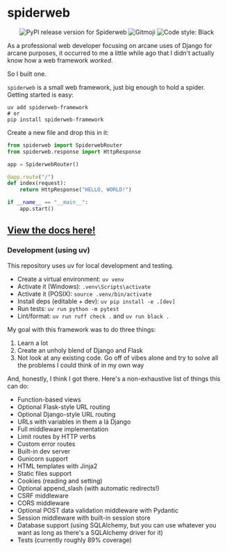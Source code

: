 # spiderweb

<p align="center">
    <img
    src="https://img.shields.io/pypi/v/spiderweb-framework.svg?style=for-the-badge"
    alt="PyPI release version for Spiderweb"
    />
    <img
        src="https://img.shields.io/badge/gitmoji-%20😜%20😍-FFDD67.svg?style=for-the-badge"
        alt="Gitmoji"
    />
    <img 
        src="https://img.shields.io/badge/code%20style-black-000000.svg?style=for-the-badge"
        alt="Code style: Black"
    />
</p>

As a professional web developer focusing on arcane uses of Django for arcane purposes, it occurred to me a little while ago that I didn't actually know how a web framework _worked_.

So I built one.

`spiderweb` is a small web framework, just big enough to hold a spider. Getting started is easy:

```shell
uv add spiderweb-framework
# or
pip install spiderweb-framework
```

Create a new file and drop this in it:

```python
from spiderweb import SpiderwebRouter
from spiderweb.response import HttpResponse

app = SpiderwebRouter()

@app.route("/")
def index(request):
    return HttpResponse("HELLO, WORLD!")

if __name__ == "__main__":
    app.start()
```

## [View the docs here!](https://itsthejoker.github.io/spiderweb/#/)

### Development (using uv)

This repository uses uv for local development and testing.

- Create a virtual environment: `uv venv`
- Activate it (Windows): `.venv\Scripts\activate`
- Activate it (POSIX): `source .venv/bin/activate`
- Install deps (editable + dev): `uv pip install -e .[dev]`
- Run tests: `uv run python -m pytest`
- Lint/format: `uv run ruff check .` and `uv run black .`

My goal with this framework was to do three things:

  1. Learn a lot
  2. Create an unholy blend of Django and Flask
  3. Not look at any existing code. Go off of vibes alone and try to solve all the problems I could think of in my own way

And, honestly, I think I got there. Here's a non-exhaustive list of things this can do:

- Function-based views
- Optional Flask-style URL routing
- Optional Django-style URL routing
- URLs with variables in them a lá Django
- Full middleware implementation
- Limit routes by HTTP verbs
- Custom error routes
- Built-in dev server
- Gunicorn support
- HTML templates with Jinja2
- Static files support
- Cookies (reading and setting)
- Optional append_slash (with automatic redirects!)
- CSRF middleware
- CORS middleware
- Optional POST data validation middleware with Pydantic
- Session middleware with built-in session store
- Database support (using SQLAlchemy, but you can use whatever you want as long as there's a SQLAlchemy driver for it)
- Tests (currently roughly 89% coverage)

